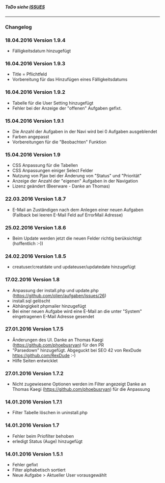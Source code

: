 ##### ToDo siehe [ISSUES](https://github.com/olien/aufgaben/issues) #####

---

### Changelog ###

### 18.04.2016 Version 1.9.4 ###

- Fälligkeitsdatum hinzugefügt

### 16.04.2016 Version 1.9.3 ###

- Title = Pflichtfeld
- Vorbereitung für das Hinzufügen eines Fälligkeitsdatums

### 16.04.2016 Version 1.9.2 ###

- Tabelle für die User Setting hinzugefügt
- Fehler bei der Anzeige der "offenen" Aufgaben gefixt.

### 15.04.2016 Version 1.9.1 ###

- Die Anzahl der Aufgaben in der Navi wird bei 0 Aufgaben ausgeblendet
- Farben angepasst
- Vorbereitungen für die "Beobachten" Funktion

### 15.04.2016 Version 1.9 ###

- CSS Anpassung für die Tabellen
- CSS Anpassungen einiger Select Felder
- Nutzung von Pjax bei der Änderung von "Status" und "Priorität"
- Anzeige der Anzahl der "eigenen" Aufgaben in der Navigation
- Lizenz geändert (Beerware - Danke an Thomas)


### 22.03.2016 Version 1.8.7 ###

- E-Mail an Zuständigen nach dem Anlegen einer neuen Aufgaben
  (Fallback bei leeren E-Mail Feld auf ErrorMail Adresse)

### 25.02.2016 Version 1.8.6 ###

- Beim Update werden jetzt die neuen Felder richtig berüksichtigt (hoffentlich :-))

### 24.02.2016 Version 1.8.5 ###

- creatuser/creatdate und updateuser/updatedate hinzugefügt

### 17.02.2016 Version 1.8 ###

- Anpassung der install.php und update.php (https://github.com/olien/aufgaben/issues/26)
- install.sql gelöscht
- Abhängigkeit phpmailer hinzugefügt
- Bei einer neuen Aufgabe wird eine E-Mail an die unter "System" eingetragenen E-Mail Adresse gesendet


### 27.01.2016 Version 1.7.5 ###

- Änderungen des UI. Danke an Thomas Kaegi (https://github.com/phoebusryan) für den PR
- "Parsedown" hinzugefügt. Abgeguckt bei SEO 42 von RexDude https://github.com/RexDude :-)
- Hilfe Seiten entwicklet


### 27.01.2016 Version 1.7.2 ###

- Nicht zugewiesene Optionen werden im Filter angezeigt
  Danke an Thomas Kaegi (https://github.com/phoebusryan) für die Anpassung

### 14.01.2016 Version 1.7.1 ###

- Filter Tabelle löschen in uninstall.php

### 14.01.2016 Version 1.7 ###

- Fehler beim Priofilter behoben
- erledigt Status (Auge) hinzugefügt

### 14.01.2016 Version 1.5.1 ###

- Fehler gefixt
- Filter alphabetisch sortiert
- Neue Aufgabe > Aktueller User vorausgewählt

